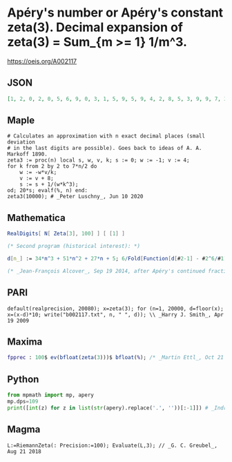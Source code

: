 # Apéry's number or Apéry's constant zeta\(3\)\. Decimal expansion of zeta\(3\) \= Sum\_\{m \>\= 1\} 1/m^3\.
https://oeis.org/A002117
## JSON
```JSON
[1, 2, 0, 2, 0, 5, 6, 9, 0, 3, 1, 5, 9, 5, 9, 4, 2, 8, 5, 3, 9, 9, 7, 3, 8, 1, 6, 1, 5, 1, 1, 4, 4, 9, 9, 9, 0, 7, 6, 4, 9, 8, 6, 2, 9, 2, 3, 4, 0, 4, 9, 8, 8, 8, 1, 7, 9, 2, 2, 7, 1, 5, 5, 5, 3, 4, 1, 8, 3, 8, 2, 0, 5, 7, 8, 6, 3, 1, 3, 0, 9, 0, 1, 8, 6, 4, 5, 5, 8, 7, 3, 6, 0, 9, 3, 3, 5, 2, 5, 8, 1, 4, 6, 1, 9, 9, 1, 5]
```
## Maple
```Maple
# Calculates an approximation with n exact decimal places (small deviation
# in the last digits are possible). Goes back to ideas of A. A. Markoff 1890.
zeta3 := proc(n) local s, w, v, k; s := 0; w := -1; v := 4;
for k from 2 by 2 to 7*n/2 do
    w := -w*v/k;
    v := v + 8;
    s := s + 1/(w*k^3);
od; 20*s; evalf(%, n) end:
zeta3(10000); # _Peter Luschny_, Jun 10 2020
```
## Mathematica
```Mathematica
RealDigits[ N[ Zeta[3], 100] ] [ [1] ]
```
```Mathematica
(* Second program (historical interest): *)
```
```Mathematica
d[n_] := 34*n^3 + 51*n^2 + 27*n + 5; 6/Fold[Function[d[#2-1] - #2^6/#1], 5, Reverse[Range[100]]] // N[#, 108]& // RealDigits // First
```
```Mathematica
(* _Jean-François Alcover_, Sep 19 2014, after Apéry's continued fraction *)
```
## PARI
```PARI
default(realprecision, 20080); x=zeta(3); for (n=1, 20000, d=floor(x); x=(x-d)*10; write("b002117.txt", n, " ", d)); \\ _Harry J. Smith_, Apr 19 2009
```
## Maxima
```Maxima
fpprec : 100$ ev(bfloat(zeta(3)))$ bfloat(%); /* _Martin Ettl_, Oct 21 2012 */
```
## Python
```Python
from mpmath import mp, apery
mp.dps=109
print([int(z) for z in list(str(apery).replace('.', ''))[:-1]]) # _Indranil Ghosh_, Jul 08 2017
```
## Magma
```Magma
L:=RiemannZeta(: Precision:=100); Evaluate(L,3); // _G. C. Greubel_, Aug 21 2018
```
